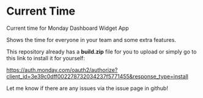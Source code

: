 # Current Time

Current time for Monday Dashboard Widget App

Shows the time for everyone in your team and some extra features. 

This repository already has a **build.zip** file for you to upload or simply go to this link to install it for yourself: 

https://auth.monday.com/oauth2/authorize?client_id=3e39c0dff002278732034237f5771455&response_type=install

Let me know if there are any issues via the issue page in github!

